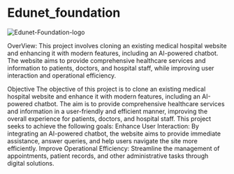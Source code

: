 # Edunet_foundation
![Edunet-Foundation-logo](https://github.com/bigfoot-23/Edunet_foundation/assets/138700644/87fbe257-6d5d-43ad-9780-b5b68e016c1b)

OverView: 
This project involves cloning an existing medical hospital website and enhancing it with modern features, including an AI-powered chatbot. The  website aims to provide comprehensive healthcare services and information to patients, doctors, and hospital staff, while improving user interaction and operational efficiency.

Objective
The objective of this project is to clone an existing medical hospital website and enhance it with modern features, including an AI-powered chatbot. The aim is to provide comprehensive healthcare services and information in a user-friendly and efficient manner, improving the overall experience for patients, doctors, and hospital staff. This project seeks to achieve the following goals:
Enhance User Interaction: By integrating an AI-powered chatbot, the website aims to provide immediate assistance, answer queries, and help users navigate the site more efficiently.
Improve Operational Efficiency: Streamline the management of appointments, patient records, and other administrative tasks through digital solutions.
